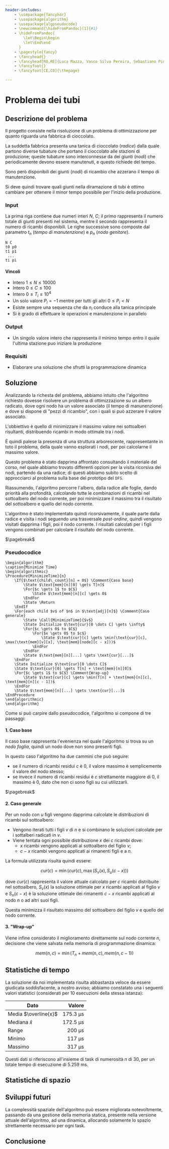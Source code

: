 ```yaml
---
header-includes:
    - \usepackage{fancyhdr}
    - \usepackage{algorithm}
    - \usepackage{algpseudocode}
    - \newcommand{\hideFromPandoc}[1]{#1}
    - \hideFromPandoc{
        \let\Begin\begin
        \let\End\end
      }
    - \pagestyle{fancy}
    - \fancyhead{} 
    - \fancyhead[RO,RE]{Luca Mazza, Vasco Silva Pereira, Sebastiano Piubellini}
    - \fancyfoot{}
    - \fancyfoot[CE,CO]{\thepage}

---
```


# Problema dei tubi

## Descrizione del problema

Il progetto consiste nella risoluzione di un problema di ottimizzazione per quanto riguarda una fabbrica di cioccolato.

La suddetta fabbrica presenta una tanica di cioccolato (*radice*) dalla quale partono diverse tubature che portano il 
cioccolato alle stazioni di produzione; queste tubature sono interconnesse da dei giunti (*nodi*) che periodicamente
devono essere manutenuti, e questo richiede del tempo.

Sono però disponibili dei giunti (*nodi*) di ricambio che azzerano il tempo di manutenzione.

Si deve quindi trovare quali giunti nella diramazione di tubi è ottimo cambiare per ottenere il minor tempo possibile
per l'inizio della produzione.

### Input

La prima riga contiene due numeri interi $N$, $C$; il primo rappresenta il numero totale di giunti presenti nel sistema,
mentre il secondo rappresenta il numero di ricambi disponibili.
Le righe successive sono composte dal parametro $t_n$ (*tempo di manutenzione*) e $p_n$ (*nodo genitore*). 

```
N C
t0 p0
t1 p1
 ...
ti pi
```

#### Vincoli

- Intero $1 \le N \le 10000$
- Intero $0 \le C \le 100$
- Intero $0 \le T_i \le 10^4$
- Un solo valore $P_i = -1$ mentre per tutti gli altri $0 \le P_i < N$
- Esiste sempre una sequenza che da $n_i$ conduce alla tanica principale
- Si è grado di effettuare le operazioni e manutenzione in parallelo

### Output

- Un singolo valore intero che rappresenta il minimo tempo entro il quale l'ultima stazione puo iniziare la produzione

### Requisiti

- Elaborare una soluzione che sfrutti la programmazione dinamica

## Soluzione

Analizzando la richesta del problema, abbiamo intuito che l'algoritmo richiesto dovesse risolvere un problema di
ottimizzazione su un albero radicato, dove ogni nodo ha un valore associato (il tempo di manunenzione) e dove si dispone
di "pezzi di ricambio", con i quali si può azzerare il valore associato.

L'obbiettivo è quello di minimizzare il massimo valore nei sottoalberi risultanti, distribuendo ricambi in modo ottimale
tra i nodi.

È quindi palese la presenza di una struttura arborescente, rappresentante in toto il problema, della quale vanno
esplorati i nodi, per poi calcolarne il massimo valore.

Questo problema è stato dapprima affrontato consultando il materiale del corso, nel quale abbiamo trovato differenti
opzioni per la visita ricorsiva dei nodi, partendo da una radice; di questi abbiamo subito scelto di approcciarci al
problema sulla base del prototipo del `DFS`.

Riassumendo, l'algoritmo percorre l'albero, dalla radice alle foglie, dando priorità alla profondità, calcolando
tutte le combinazioni di ricambi nel sottoalbero del nodo corrente, per poi minimizzare il massimo tra il risultato del
sottoalbero e quello del nodo corrente.

L'algoritmo è stato implementato quindi ricorsivamente, il quale parte dalla radice e visita i nodi seguendo una
trasversale *post-ordine*, quindi vengono visitati dapprima i figli, poi il nodo corrente.
I risultati calcolati per i figli vengono combinati per calcolare il risultato del nodo corrente.

$\pagebreak$

### Pseudocodice

```{=latex}
\begin{algorithm}
\caption{Minimize Time}
\begin{algorithmic}
\Procedure{MinimizeTime}{n}
    \If{$\text{child\_count}[n] = 0$} \Comment{Caso base}
        \State $\text{mem}[n][0] \gets T[n]$
        \For{$c \gets 1$ to $C$}
            \State $\text{mem}[n][c] \gets 0$
        \EndFor 
        \State \Return
    \EndIf
    \For{each child $v$ of $n$ in $\text{adj}[n]$} \Comment{Caso generale}
        \State \Call{MinimizeTime}{$v$}
        \State Initialize $\text{cur}[0 \dots C] \gets \infty$
        \For{$c \gets 0$ to $C$}
            \For{$x \gets 0$ to $c$}
                \State $\text{cur}[c] \gets \min(\text{cur}[c], \max(\text{mem}[v][x], \text{mem}[node][c - x]))$
            \EndFor
        \EndFor
        \State $\text{mem}[n][...] \gets \text{cur}[...]$
    \EndFor
    \State Initialize $\text{cur}[0 \dots C]$
    \State $\text{cur}[0] \gets T[n] + \text{mem}[n][0]$
    \For{$c \gets 1$ to $C$} \Comment{Wrap-up}
        \State $\text{cur}[c] \gets \min(T[n] + \text{mem}[n][c], \text{mem}[n][c - 1])$
    \EndFor
    \State $\text{mem}[n][...] \gets \text{cur}[...]$
\EndProcedure
\end{algorithmic}
\end{algorithm}
```

Come si può carpire dallo pseudocodice, l'algoritmo si compone di tre passaggi:

#### 1. Caso base

Il caso base rappresenta l'evenienza nel quale l'algoritmo si trova su un *nodo foglia*, quindi un nodo dove non sono
presenti figli.

In questo caso l'algoritmo ha due cammini che può seguire:

* se il numero di ricambi residui $c$ è $0$, il valore massimo è semplicemente il valore del nodo stesso;
* se invece il numero di ricambi residui è $c$ strettamente maggiore di $0$, il massimo è $0$, dato che non ci sono 
figli su cui utilizzarli.

$\pagebreak$

#### 2. Caso generale

Per un nodo con $u$ figli vengono dapprima calcolate le distribuzioni di ricambi sul sottoalbero:

* Vengono iterati tutti i figli $v$ di $n$ e si combinano le soluzioni calcolate per i sottalberi radicati in $v$.
* Viene tentata ogni possibile distribuzione $x$ dei $c$ ricambi dove:
    * $x$ ricambi vengono applicati al sottoalbero del figlio $v$;
    * $c-x$ ricambi vengono applicati ai rimanenti figli e a $n$.

La formula utilizzata risulta quindi essere:

$$cur(c) = \min(cur(c), \max(S_v(x), S_u(c - x)))$$

dove $cur(c)$ rappresenta il valore attuale calcolato per $c$ ricambi distribuite nel sottoalbero,
$S_v(x)$ la soluzione ottimale per $x$ ricambi applicati al figlio $v$ e $S_n(c-x)$ è la soluzione ottimale dei
rimanenti $c-x$ ricambi applicati al nodo $n$ o ad altri suoi figli.

Questa minimizza il risultato massimo del sottoalbero del figlio $v$ e quello del nodo corrente.

#### 3. "Wrap-up"

Viene infine considerato il miglioramento direttamente sul nodo corrente $n$, decisione che viene salvata nella memoria
di programmazione dinamica:

$$mem(n,c) = \min(T_n + mem(n, c), mem(n, c - 1))$$

## Statistiche di tempo

La soluzione da noi implementata risulta abbastanza veloce da essere giudicata soddisfacente, a nostro avviso;
abbiamo constatato una i seguenti valori statistici (considerati per 10 esecuzioni della stessa istanza):

| Dato                    | Valore     |
| ----------------------- | ---------: |
| Media   $\overline{x}$  | $175.3$ µs |
| Mediana $\widetilde{x}$ | $172.5$ µs |
| Range                   | $200$ µs   |
| Minimo                  | $117$ µs   |
| Massimo                 | $317$ µs   |

Questi dati si riferiscono all'insieme di task di numerosità $n$ di $30$, per un totale tempo di esecuzione di $5.259$ 
ms.

## Statistiche di spazio

## Sviluppi futuri

La complessità spaziale dell'algoritmo può essere migliorata notevoltmente, passando da una gestione della memoria
statica, presente nella versione attuale dell'algoritmo, ad una dinamica, allocando solamente lo spazio strettamente
necessario per ogni task.


## Conclusione



